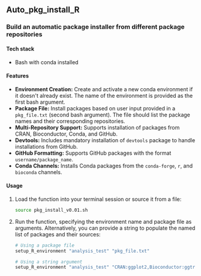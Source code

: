 ## Auto_pkg_install_R

### Build an automatic package installer from different package repositories

#### Tech stack
- Bash with conda installed 

#### Features

- **Environment Creation:** Create and activate a new conda environment if it doesn't already exist. The name of the environment is provided as the first bash argument.
- **Package File:** Install packages based on user input provided in a `pkg_file.txt` (second bash argument). The file should list the package names and their corresponding repositories.
- **Multi-Repository Support:** Supports installation of packages from CRAN, Bioconductor, Conda, and GitHub.
- **Devtools:** Includes mandatory installation of `devtools` package to handle installations from GitHub.
- **GitHub Formatting:** Supports GitHub packages with the format `username/package_name`.
- **Conda Channels:** Installs Conda packages from the `conda-forge`, `r`, and `bioconda` channels.


#### Usage
1. Load the function into your terminal session or source it from a file:
   ```bash
   source pkg_install_v0.01.sh
   
2. Run the function, specifying the environment name and package file as arguments. Alternatively, you can provide a string to populate the named list of packages and their sources:

   ```bash
   # Using a package file
   setup_R_environment "analysis_test" "pkg_file.txt"
   
   # Using a string argument
   setup_R_environment "analysis_test" "CRAN:ggplot2,Bioconductor:ggtree,GitHub:jokergoo/ComplexHeatmap"


